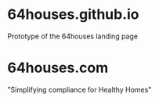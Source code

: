 # 64houses.github.io
Prototype of the 64houses landing page

# 64houses.com
"Simplifying compliance for Healthy Homes" 
